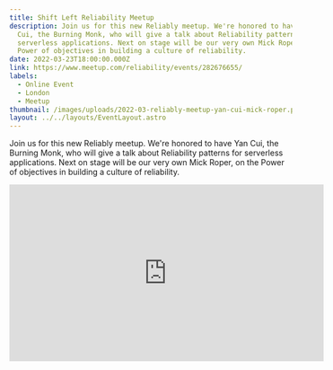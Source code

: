 ```yaml
---
title: Shift Left Reliability Meetup
description: Join us for this new Reliably meetup. We're honored to have Yan
  Cui, the Burning Monk, who will give a talk about Reliability patterns for
  serverless applications. Next on stage will be our very own Mick Roper, on the
  Power of objectives in building a culture of reliability.
date: 2022-03-23T18:00:00.000Z
link: https://www.meetup.com/reliability/events/282676655/
labels:
  - Online Event
  - London
  - Meetup
thumbnail: /images/uploads/2022-03-reliably-meetup-yan-cui-mick-roper.png
layout: ../../layouts/EventLayout.astro
---
```


Join us for this new Reliably meetup. We're honored to have Yan Cui, the Burning Monk, who will give a talk about Reliability patterns for serverless applications. Next on stage will be our very own Mick Roper, on the Power of objectives in building a culture of reliability.

<iframe width="560" height="315" src="https://www.youtube.com/embed/ulmfogJ1ny8" title="YouTube video player" frameborder="0" allow="accelerometer; autoplay; clipboard-write; encrypted-media; gyroscope; picture-in-picture" allowfullscreen></iframe>